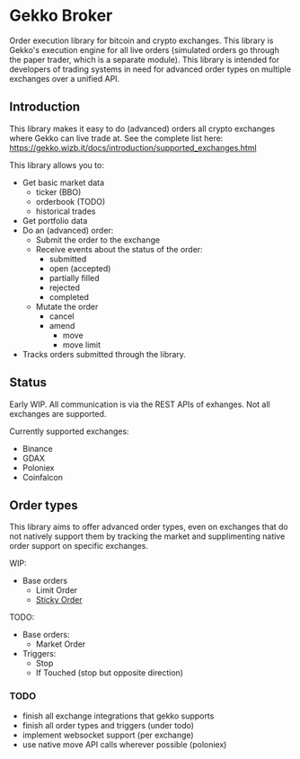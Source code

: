 # Gekko Broker

Order execution library for bitcoin and crypto exchanges. This library is Gekko's execution engine for all live orders (simulated orders go through the paper trader, which is a separate module). This library is intended for developers of trading systems in need for advanced order types on multiple exchanges over a unified API.

## Introduction

This library makes it easy to do (advanced) orders all crypto exchanges where Gekko can live trade at. See the complete list here: https://gekko.wizb.it/docs/introduction/supported_exchanges.html

This library allows you to:

- Get basic market data
  - ticker (BBO)
  - orderbook (TODO)
  - historical trades
- Get portfolio data
- Do an (advanced) order:
  - Submit the order to the exchange
  - Receive events about the status of the order:
    - submitted
    - open (accepted)
    - partially filled
    - rejected
    - completed
  - Mutate the order
    - cancel
    - amend
      - move
      - move limit
- Tracks orders submitted through the library.

## Status

Early WIP. All communication is via the REST APIs of exhanges. Not all exchanges are supported.

Currently supported exchanges:

- Binance
- GDAX
- Poloniex
- Coinfalcon

## Order types

This library aims to offer advanced order types, even on exchanges that do not natively support them by tracking the market and supplimenting native order support on specific exchanges.

WIP:

- Base orders
  - Limit Order
  - [Sticky Order](./sticky_order.md)

TODO:

- Base orders:
  - Market Order
- Triggers:
  - Stop
  - If Touched (stop but opposite direction)

### TODO

- finish all exchange integrations that gekko supports
- finish all order types and triggers (under todo)
- implement websocket support (per exchange)
- use native move API calls wherever possible (poloniex)
